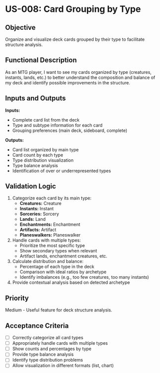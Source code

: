 # US-008: Card Grouping by Type

## Objective
Organize and visualize deck cards grouped by their type to facilitate structure analysis.

## Functional Description
As an MTG player, I want to see my cards organized by type (creatures, instants, lands, etc.) to better understand the composition and balance of my deck and identify possible improvements in the structure.

## Inputs and Outputs

**Inputs:**
- Complete card list from the deck
- Type and subtype information for each card
- Grouping preferences (main deck, sideboard, complete)

**Outputs:**
- Card list organized by main type
- Card count by each type
- Type distribution visualization
- Type balance analysis
- Identification of over or underrepresented types

## Validation Logic
1. Categorize each card by its main type:
   - **Creatures:** Creature
   - **Instants:** Instant
   - **Sorceries:** Sorcery
   - **Lands:** Land
   - **Enchantments:** Enchantment
   - **Artifacts:** Artifact
   - **Planeswalkers:** Planeswalker
2. Handle cards with multiple types:
   - Prioritize the most specific type
   - Show secondary types when relevant
   - Artifact lands, enchantment creatures, etc.
3. Calculate distribution and balance:
   - Percentage of each type in the deck
   - Comparison with ideal ratios by archetype
   - Identify imbalances (e.g., too few creatures, too many instants)
4. Provide contextual analysis based on detected archetype

## Priority
Medium - Useful feature for deck structure analysis.

## Acceptance Criteria
- [ ] Correctly categorize all card types
- [ ] Appropriately handle cards with multiple types
- [ ] Show counts and percentages by type
- [ ] Provide type balance analysis
- [ ] Identify type distribution problems
- [ ] Allow visualization in different formats (list, chart)
